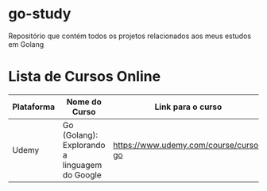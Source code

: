 # go-study
Repositório que contém todos os projetos relacionados aos meus estudos em Golang

# Lista de Cursos Online

| Plataforma | Nome do Curso | Link para o curso | Branch Atual | Status |
| ---------- | ------------- | ----------------- | ------------ | ------ |
| Udemy | Go (Golang): Explorando a linguagem do Google | https://www.udemy.com/course/curso-go | `feat/curso-go` | Em andamento |



 
